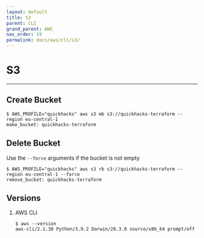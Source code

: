 ```yaml
---
layout: default
title: S3
parent: CLI
grand_parent: AWS
nav_order: 19
permalink: docs/aws/cli/s3/
---
```


# S3

---

## Create Bucket

```console
$ AWS_PROFILE="quickhacks" aws s3 mb s3://quickhacks-terraform --region eu-central-1
make_bucket: quickhacks-terraform
```

## Delete Bucket

Use the `--force` arguments if the bucket is not empty

```console
$ AWS_PROFILE="quickhacks" aws s3 rb s3://quickhacks-terraform --region eu-central-1 --force
remove_bucket: quickhacks-terraform
```

## Versions

1. AWS CLI

   ```console
   $ aws --version
   aws-cli/2.1.30 Python/3.9.2 Darwin/20.3.0 source/x86_64 prompt/off
   ```
